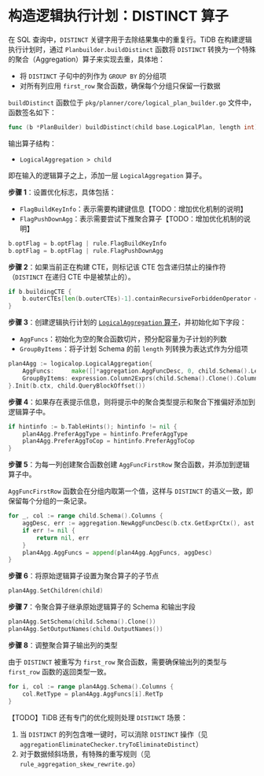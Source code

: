 # 构造逻辑执行计划：DISTINCT 算子

在 SQL 查询中，`DISTINCT` 关键字用于去除结果集中的重复行。TiDB 在构建逻辑执行计划时，通过 `Planbuilder.buildDistinct` 函数将 `DISTINCT` 转换为一个特殊的聚合（Aggregation）算子来实现去重，具体地：

- 将 `DISTINCT` 子句中的列作为 `GROUP BY` 的分组项
- 对所有列应用 `first_row` 聚合函数，确保每个分组只保留一行数据

`buildDistinct` 函数位于 `pkg/planner/core/logical_plan_builder.go` 文件中，函数签名如下：

```go
func (b *PlanBuilder) buildDistinct(child base.LogicalPlan, length int) (*logicalop.LogicalAggregation, error) 
```

输出算子结构：

- `LogicalAggregation > child`

即在输入的逻辑算子之上，添加一层 `LogicalAggregation` 算子。

**步骤 1**：设置优化标志，具体包括：

- `FlagBuildKeyInfo`：表示需要构建键信息【TODO：增加优化机制的说明】
- `FlagPushDownAgg`：表示需要尝试下推聚合算子【TODO：增加优化机制的说明】

```go
b.optFlag = b.optFlag | rule.FlagBuildKeyInfo
b.optFlag = b.optFlag | rule.FlagPushDownAgg
```

**步骤 2**：如果当前正在构建 CTE，则标记该 CTE 包含递归禁止的操作符（`DISTINCT` 在递归 CTE 中是被禁止的）。

```go
if b.buildingCTE {
    b.outerCTEs[len(b.outerCTEs)-1].containRecursiveForbiddenOperator = true
}
```

**步骤 3**：创建逻辑执行计划的 [`LogicalAggregation` 算子](https://github.com/ChangxingJiang/db-notes/blob/main/TiDB%20%E6%BA%90%E7%A0%81%E9%98%85%E8%AF%BB/%E9%80%BB%E8%BE%91%E6%89%A7%E8%A1%8C%E8%AE%A1%E5%88%92%E8%8A%82%E7%82%B9.md#logicalaggregation%E8%81%9A%E5%90%88%E6%93%8D%E4%BD%9C%E9%80%BB%E8%BE%91%E8%AE%A1%E5%88%92)，并初始化如下字段：

- `AggFuncs`：初始化为空的聚合函数切片，预分配容量为子计划的列数
- `GroupByItems`：将子计划 Schema 的前 `length` 列转换为表达式作为分组项

```go
plan4Agg := logicalop.LogicalAggregation{
    AggFuncs:     make([]*aggregation.AggFuncDesc, 0, child.Schema().Len()),
    GroupByItems: expression.Column2Exprs(child.Schema().Clone().Columns[:length]),
}.Init(b.ctx, child.QueryBlockOffset())
```

**步骤 4**：如果存在表提示信息，则将提示中的聚合类型提示和聚合下推偏好添加到逻辑算子中。

```go
if hintinfo := b.TableHints(); hintinfo != nil {
    plan4Agg.PreferAggType = hintinfo.PreferAggType
    plan4Agg.PreferAggToCop = hintinfo.PreferAggToCop
}
```

**步骤 5**：为每一列创建聚合函数创建 `AggFuncFirstRow` 聚合函数，并添加到逻辑算子中。

`AggFuncFirstRow` 函数会在分组内取第一个值，这样与 `DISTINCT` 的语义一致，即保留每个分组的一条记录。

```go
for _, col := range child.Schema().Columns {
    aggDesc, err := aggregation.NewAggFuncDesc(b.ctx.GetExprCtx(), ast.AggFuncFirstRow, []expression.Expression{col}, false)
    if err != nil {
        return nil, err
    }
    plan4Agg.AggFuncs = append(plan4Agg.AggFuncs, aggDesc)
}
```

**步骤 6**：将原始逻辑算子设置为聚合算子的子节点

```go
plan4Agg.SetChildren(child)
```

**步骤 7**：令聚合算子继承原始逻辑算子的 Schema 和输出字段

```go
plan4Agg.SetSchema(child.Schema().Clone())
plan4Agg.SetOutputNames(child.OutputNames())
```

**步骤 8**：调整聚合算子输出列的类型

由于 `DISTINCT` 被重写为 `first_row` 聚合函数，需要确保输出列的类型与 `first_row` 函数的返回类型一致。

```go
for i, col := range plan4Agg.Schema().Columns {
    col.RetType = plan4Agg.AggFuncs[i].RetTp
}
```

【TODO】TiDB 还有专门的优化规则处理 `DISTINCT` 场景：

1. 当 `DISTINCT` 的列包含唯一键时，可以消除 `DISTINCT` 操作（见 `aggregationEliminateChecker.tryToEliminateDistinct`）
2. 对于数据倾斜场景，有特殊的重写规则（见 `rule_aggregation_skew_rewrite.go`）
